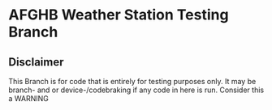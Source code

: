 # AFGHB Weather Station Testing Branch
## Disclaimer
This Branch is for code that is entirely for testing purposes only. It may be branch- and or device-/codebraking if any code in here is run. Consider this a WARNING 
